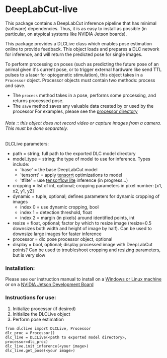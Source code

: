 # DeepLabCut-live

This package contains a DeepLabCut inference pipeline that has minimal (software) dependencies. Thus, it is as easy to install as possible (in particular, on atypical systems like NVIDIA Jetson boards).

This package provides a DLCLive class which enables pose estimation online to provide feedback. This object loads and prepares a DLC network for inference, and will return the predicted pose for single images.

To perform processing on poses (such as predicting the future pose of an animal given it's current pose, or to trigger external hardware like send TTL pulses to a laser for optogenetic stimulation), this object takes in a `Processor` object. Processor objects must contain two methods: process and save.
- The `process` method takes in a pose, performs some processing, and returns processed pose.
- The `save` method saves any valuable data created by or used by the processor
For examples, please see the [processor directory](processor)

###### Note :: this object does not record video or capture images from a camera. This must be done separately.

DLCLive parameters:
  - path = string; full path to the exported DLC model directory
  - model_type = string; the type of model to use for inference. Types include:
    - 'base' = the base DeepLabCut model
    - 'tensorrt' = apply [tensorrt](https://developer.nvidia.com/tensorrt) optimizations to model
    - 'tflite' = use [tensorflow lite](https://www.tensorflow.org/lite) inference (in progress...)
  - cropping = list of int, optional; cropping parameters in pixel number: [x1, x2, y1, y2]
  - dynamic = tuple, optional; defines parameters for dynamic cropping of images
    - index 0 = use dynamic cropping, bool
    - index 1 = detection threshold, float
    - index 2 = margin (in pixels) around identified points, int
  - resize = float, optional; factor by which to resize image (resize=0.5 downsizes both width and height of image by half). Can be used to downsize large images for faster inference
  - processor = dlc pose processor object, optional
  - display = bool, optional; display processed image with DeepLabCut points? Can be used to troubleshoot cropping and resizing parameters, but is very slow


### Installation:

Please see our instruction manual to install on a [Windows or Linux machine](docs/install_desktop.md) or on a [NVIDIA Jetson Development Board](docs/install_jetson.md)


### Instructions for use:

1. Initialize processor (if desired)
2. Initialize the DLCLive object
3. Perform pose estimation

```
from dlclive import DLCLive, Processor
dlc_proc = Processor()
dlc_live = DLCLive(<path to exported model directory>, processor=dlc_proc)
dlc_live.init_inference(<your image>)
dlc_live.get_pose(<your image>)
```
